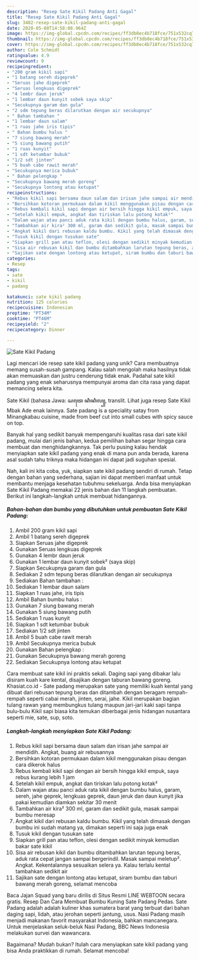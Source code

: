 ```yaml
---
description: "Resep Sate Kikil Padang Anti Gagal"
title: "Resep Sate Kikil Padang Anti Gagal"
slug: 3402-resep-sate-kikil-padang-anti-gagal
date: 2020-05-08T14:58:08.964Z
image: https://img-global.cpcdn.com/recipes/ff3db8ec4b718fce/751x532cq70/sate-kikil-padang-foto-resep-utama.jpg
thumbnail: https://img-global.cpcdn.com/recipes/ff3db8ec4b718fce/751x532cq70/sate-kikil-padang-foto-resep-utama.jpg
cover: https://img-global.cpcdn.com/recipes/ff3db8ec4b718fce/751x532cq70/sate-kikil-padang-foto-resep-utama.jpg
author: Cole Schmidt
ratingvalue: 4.9
reviewcount: 9
recipeingredient:
- "200 gram kikil sapi"
- "1 batang sereh digeprek"
- "Seruas jahe digeprek"
- "Seruas lengkuas digeprek"
- "4 lembr daun jeruk"
- "1 lembar daun kunyit sobek saya skip"
- "Secukupnya garam dan gula"
- "2 sdm tepung beras dilarutkan dengan air secukupnya"
- " Bahan tambahan "
- "1 lembar daun salam"
- "1 ruas jahe iris tipis"
- " Bahan bumbu halus "
- "7 siung bawang merah"
- "5 siung bawang putih"
- "1 ruas kunyit"
- "1 sdt ketumbar bubuk"
- "1/2 sdt jinten"
- "5 buah cabe rawit merah"
- "Secukupnya merica bubuk"
- " Bahan pelengkap "
- "Secukupnya bawang merah goreng"
- "Secukupnya lontong atau ketupat"
recipeinstructions:
- "Rebus kikil sapi bersama daun salam dan irisan jahe sampai air mendidih. Angkat, buang air rebusannya"
- "Bersihkan kotoran permukaan dalam kikil menggunakan pisau dengan cara dikerok halus"
- "Rebus kembali kikil sapi dengan air bersih hingga kikil empuk, saya rebus kurang lebih 1 jam"
- "Setelah kikil empuk, angkat dan tiriskan lalu potong kotak²"
- "Dalam wajan atau panci aduk rata kikil dengan bumbu halus, garam, sereh, jahe geprek, lengkuas geprek, daun jeruk dan daun kunyit jika pakai kemudian diamkan sekitar 30 menit"
- "Tambahkan air kira² 300 ml, garam dan sedikit gula, masak sampai bumbu meresap"
- "Angkat kikil dari rebusan kaldu bumbu. Kikil yang telah dimasak dengan bumbu ini sudah matang ya, dimakan seperti ini saja juga enak"
- "Tusuk kikil dengan tusukan sate"
- "Siapkan grill pan atau teflon, olesi dengan sedikit minyak kemudian bakar sate kikil"
- "Sisa air rebusan kikil dan bumbu ditambahkan larutan tepung beras, aduk rata cepat jangan sampai bergerindil. Masak sampai meletup². Angkat. Kekentalannya sesuaikan selera ya. Kalau terlalu kental tambahkan sedikit air"
- "Sajikan sate dengan lontong atau ketupat, siram bumbu dan taburi bawang merah goreng, selamat mencoba"
categories:
- Resep
tags:
- sate
- kikil
- padang

katakunci: sate kikil padang 
nutrition: 125 calories
recipecuisine: Indonesian
preptime: "PT34M"
cooktime: "PT46M"
recipeyield: "2"
recipecategory: Dinner

---
```



![Sate Kikil Padang](https://img-global.cpcdn.com/recipes/ff3db8ec4b718fce/751x532cq70/sate-kikil-padang-foto-resep-utama.jpg)

Lagi mencari ide resep sate kikil padang yang unik? Cara membuatnya memang susah-susah gampang. Kalau salah mengolah maka hasilnya tidak akan memuaskan dan justru cenderung tidak enak. Padahal sate kikil padang yang enak seharusnya mempunyai aroma dan cita rasa yang dapat memancing selera kita.

Sate Kikil (bahasa Jawa: ꦱꦠꦺ ꦏꦶꦏꦶꦭ꧀, translit. Lihat juga resep Sate Kikil Mbak Ade enak lainnya. Sate padang is a speciality satay from Minangkabau cuisine, made from beef cut into small cubes with spicy sauce on top.

Banyak hal yang sedikit banyak mempengaruhi kualitas rasa dari sate kikil padang, mulai dari jenis bahan, kedua pemilihan bahan segar hingga cara membuat dan menghidangkannya. Tak perlu pusing kalau hendak menyiapkan sate kikil padang yang enak di mana pun anda berada, karena asal sudah tahu triknya maka hidangan ini dapat jadi suguhan spesial.


Nah, kali ini kita coba, yuk, siapkan sate kikil padang sendiri di rumah. Tetap dengan bahan yang sederhana, sajian ini dapat memberi manfaat untuk membantu menjaga kesehatan tubuhmu sekeluarga. Anda bisa menyiapkan Sate Kikil Padang memakai 22 jenis bahan dan 11 langkah pembuatan. Berikut ini langkah-langkah untuk membuat hidangannya.

<!--inarticleads1-->

##### Bahan-bahan dan bumbu yang dibutuhkan untuk pembuatan Sate Kikil Padang:

1. Ambil 200 gram kikil sapi
1. Ambil 1 batang sereh digeprek
1. Siapkan Seruas jahe digeprek
1. Gunakan Seruas lengkuas digeprek
1. Gunakan 4 lembr daun jeruk
1. Gunakan 1 lembar daun kunyit sobek² (saya skip)
1. Siapkan Secukupnya garam dan gula
1. Sediakan 2 sdm tepung beras dilarutkan dengan air secukupnya
1. Sediakan  Bahan tambahan :
1. Sediakan 1 lembar daun salam
1. Siapkan 1 ruas jahe, iris tipis
1. Ambil  Bahan bumbu halus :
1. Gunakan 7 siung bawang merah
1. Gunakan 5 siung bawang putih
1. Sediakan 1 ruas kunyit
1. Siapkan 1 sdt ketumbar bubuk
1. Sediakan 1/2 sdt jinten
1. Ambil 5 buah cabe rawit merah
1. Ambil Secukupnya merica bubuk
1. Gunakan  Bahan pelengkap :
1. Gunakan Secukupnya bawang merah goreng
1. Sediakan Secukupnya lontong atau ketupat


Cara membuat sate kikil ini praktis sekali. Daging sapi yang dibakar lalu disiram kuah kare kental, disajikan dengan taburan bawang goreng. Khasiat.co.id - Sate padang merupakan sate yang memiliki kuah kental yang dibuat dari rebusan tepung beras dan ditambah dengan beragam rempah-rempah seperti cabai merah, jinten, serai, jahe. Kikil merupakan bagian tulang rawan yang membungkus tulang maupun jari-jari kaki sapi tanpa bulu-bulu Kikil sapi biasa kita temukan diberbagai jenis hidangan nusantara seperti mie, sate, sup, soto. 

<!--inarticleads2-->

##### Langkah-langkah menyiapkan Sate Kikil Padang:

1. Rebus kikil sapi bersama daun salam dan irisan jahe sampai air mendidih. Angkat, buang air rebusannya
1. Bersihkan kotoran permukaan dalam kikil menggunakan pisau dengan cara dikerok halus
1. Rebus kembali kikil sapi dengan air bersih hingga kikil empuk, saya rebus kurang lebih 1 jam
1. Setelah kikil empuk, angkat dan tiriskan lalu potong kotak²
1. Dalam wajan atau panci aduk rata kikil dengan bumbu halus, garam, sereh, jahe geprek, lengkuas geprek, daun jeruk dan daun kunyit jika pakai kemudian diamkan sekitar 30 menit
1. Tambahkan air kira² 300 ml, garam dan sedikit gula, masak sampai bumbu meresap
1. Angkat kikil dari rebusan kaldu bumbu. Kikil yang telah dimasak dengan bumbu ini sudah matang ya, dimakan seperti ini saja juga enak
1. Tusuk kikil dengan tusukan sate
1. Siapkan grill pan atau teflon, olesi dengan sedikit minyak kemudian bakar sate kikil
1. Sisa air rebusan kikil dan bumbu ditambahkan larutan tepung beras, aduk rata cepat jangan sampai bergerindil. Masak sampai meletup². Angkat. Kekentalannya sesuaikan selera ya. Kalau terlalu kental tambahkan sedikit air
1. Sajikan sate dengan lontong atau ketupat, siram bumbu dan taburi bawang merah goreng, selamat mencoba


Baca Jajan Squad yang baru dirilis di Situs Resmi LINE WEBTOON secara gratis. Resep Dan Cara Membuat Bumbu Kuning Sate Padang Pedas. Sate Padang adalah adalah kuliner khas sumatera barat yang terbuat dari bahan daging sapi, lidah, atau jerohan seperti jantung, usus. Nasi Padang masih menjadi makanan favorit masyarakat Indonesia, bahkan mancanegara. Untuk menjelaskan seluk-beluk Nasi Padang, BBC News Indonesia melakukan survei dan wawancara. 

Bagaimana? Mudah bukan? Itulah cara menyiapkan sate kikil padang yang bisa Anda praktikkan di rumah. Selamat mencoba!
